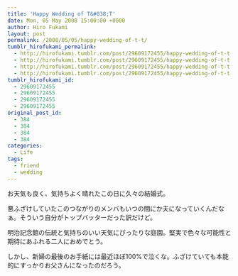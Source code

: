 ```yaml
---
title: 'Happy Wedding of T&#038;T'
date: Mon, 05 May 2008 15:00:00 +0000
author: Hiro Fukami
layout: post
permalink: /2008/05/05/happy-wedding-of-t-t/
tumblr_hirofukami_permalink:
  - http://hirofukami.tumblr.com/post/29609172455/happy-wedding-of-t-t
  - http://hirofukami.tumblr.com/post/29609172455/happy-wedding-of-t-t
  - http://hirofukami.tumblr.com/post/29609172455/happy-wedding-of-t-t
  - http://hirofukami.tumblr.com/post/29609172455/happy-wedding-of-t-t
tumblr_hirofukami_id:
  - 29609172455
  - 29609172455
  - 29609172455
  - 29609172455
original_post_id:
  - 384
  - 384
  - 384
  - 384
categories:
  - Life
tags:
  - friend
  - wedding
---
```

<div class="section">
  <p>
    お天気も良く、気持ちよく晴れたこの日に久々の結婚式。
  </p>
  
  <p>
    悪ふざけしていたこのつながりのメンバもいつの間にか夫になっていくんだなぁ。そういう自分がトップバッターだった訳だけど。
  </p>
  
  <p>
    明治記念館の伝統と気持ちのいい天気にぴったりな庭園。堅実で色々な可能性と期待にあふれる二人におめでとう。
  </p>
  
  <p>
    しかし、新婦の最後のお手紙には最近ほぼ100%で泣くな。ふざけていても本能的にすっかりお父さんになったのだろう。
  </p>
</div>